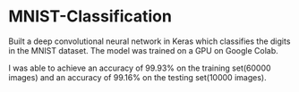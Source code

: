 # MNIST-Classification
Built a deep convolutional neural network in Keras which classifies the digits in the MNIST dataset. The model was trained on a GPU on Google Colab.

I was able to achieve an accuracy of 99.93% on the training set(60000 images) and an accuracy of 99.16% on the testing set(10000 images).
